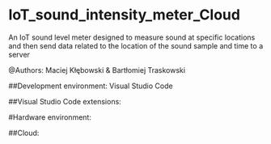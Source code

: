 # IoT_sound_intensity_meter_Cloud
An IoT sound level meter designed to measure sound at specific locations and then send data related to the location of the sound sample and time to a server

@Authors: Maciej Kłębowski & Bartłomiej Traskowski

##Development environment: Visual Studio Code

##Visual Studio Code extensions:

#Hardware environment:

##Cloud:


